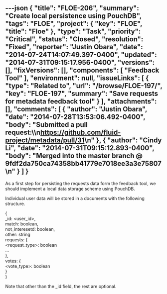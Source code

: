 ---json
{
  "title": "FLOE-206",
  "summary": "Create local persistence using PouchDB",
  "tags": "FLOE",
  "project": {
    "key": "FLOE",
    "title": "Floe"
  },
  "type": "Task",
  "priority": "Critical",
  "status": "Closed",
  "resolution": "Fixed",
  "reporter": "Justin Obara",
  "date": "2014-07-24T14:07:49.397-0400",
  "updated": "2014-07-31T09:15:17.956-0400",
  "versions": [],
  "fixVersions": [],
  "components": [
    "Feedback Tool"
  ],
  "environment": null,
  "issueLinks": [
    {
      "type": "Related to",
      "url": "/browse/FLOE-197/",
      "key": "FLOE-197",
      "summary": "Save requests for metadata feedback tool"
    }
  ],
  "attachments": [],
  "comments": [
    {
      "author": "Justin Obara",
      "date": "2014-07-28T13:53:06.492-0400",
      "body": "Submitted a pull request:\\\n<https://github.com/fluid-project/metadata/pull/31>\n"
    },
    {
      "author": "Cindy Li",
      "date": "2014-07-31T09:15:12.893-0400",
      "body": "Merged into the master branch @ 9fdf2da750ca74358bb41779e7018ee3a3e75807\n"
    }
  ]
}
---
As a first step for persisting the requests data form the feedback tool, we should implement a local data storage scheme using PouchDB.&#x20;

Individual user data will be stored in a documents with the following structure.&#x20;

{\
\_id: \<user\_id>,\
match: boolean,\
not\_interesetd: boolean,\
other: string\
requests: {\
\<request\_type>: boolean\
...\
},\
votes: {\
\<vote\_type>: boolean\
}\
}

Note that other than the \_id field, the rest are optional.

        